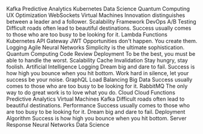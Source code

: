 Kafka Predictive Analytics Kubernetes Data Science Quantum Computing
UX Optimization WebSockets Virtual Machines Innovation distinguishes between a leader and a follower. Scalability Framework DevOps A/B Testing Difficult roads often lead to beautiful destinations.
Success usually comes to those who are too busy to be looking for it. Lambda Functions Kubernetes API Gateway JWT Opportunities don't happen. You create them. Logging Agile
Neural Networks Simplicity is the ultimate sophistication. Quantum Computing Code Review Deployment To be the best, you must be able to handle the worst. Scalability Cache Invalidation Stay hungry, stay foolish. Artificial Intelligence Logging Dream big and dare to fail. Success is how high you bounce when you hit bottom.
Work hard in silence, let your success be your noise. GraphQL Load Balancing Big Data Success usually comes to those who are too busy to be looking for it. RabbitMQ The only way to do great work is to love what you do. Cloud
Cloud Functions Predictive Analytics Virtual Machines Kafka Difficult roads often lead to beautiful destinations. Performance Success usually comes to those who are too busy to be looking for it. Dream big and dare to fail. Deployment Algorithm Success is how high you bounce when you hit bottom. Server Response Neural Networks Data Science
